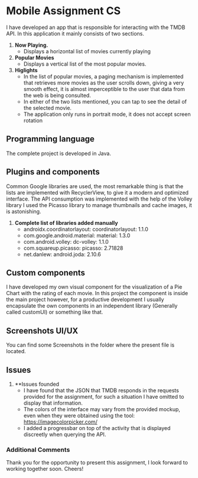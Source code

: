 # Mobile Assignment CS
I have developed an app that is responsible for interacting with the TMDB API.
In this application it mainly consists of two sections.

1. **Now Playing.**
	* Displays a horizontal list of movies currently playing
2. **Popular Movies**
	* Displays a vertical list of the most popular movies.
3. **Higlights**
	* In the list of popular movies, a paging mechanism is implemented that retrieves more movies as the user scrolls down, giving a very smooth effect, it is almost imperceptible to the user that data from the web is being consulted.
	* In either of the two lists mentioned, you can tap to see the detail of the selected movie.
	* The application only runs in portrait mode, it does not accept screen rotation

## Programming language
The complete project is developed in Java.
	
## Plugins and components
Common Google libraries are used, the most remarkable thing is that the lists are implemented with RecyclerView, to give it a modern and optimized interface.
The API consumption was implemented with the help of the Volley library
I used the Picasso library to manage thumbnails and cache images, it is astonishing.

1. **Complete list of libraries added manually**
	* androidx.coordinatorlayout: coordinatorlayout: 1.1.0
	* com.google.android.material: material: 1.3.0
	* com.android.volley: dc-volley: 1.1.0
	* com.squareup.picasso: picasso: 2.71828
	* net.danlew: android.joda: 2.10.6

## Custom components
I have developed my own visual component for the visualization of a Pie Chart with the rating of each movie.
In this project the component is inside the main project however, for a productive development I usually encapsulate the own components in an independent library (Generally called customUI) or something like that.

## Screenshots UI/UX
You can find some Screenshots in the folder where the present file is located.

## Issues

1. **Issues founded
	* I have found that the JSON that TMDB responds in the requests provided for the assignment, for such a situation I have omitted to display that information.
	* The colors of the interface may vary from the provided mockup, even when they were obtained using the tool: https://imagecolorpicker.com/
	* I added a progressbar on top of the activity that is displayed discreetly when querying the API.
	
	
### Additional Comments
Thank you for the opportunity to present this assignment, I look forward to working together soon.
Cheers!
